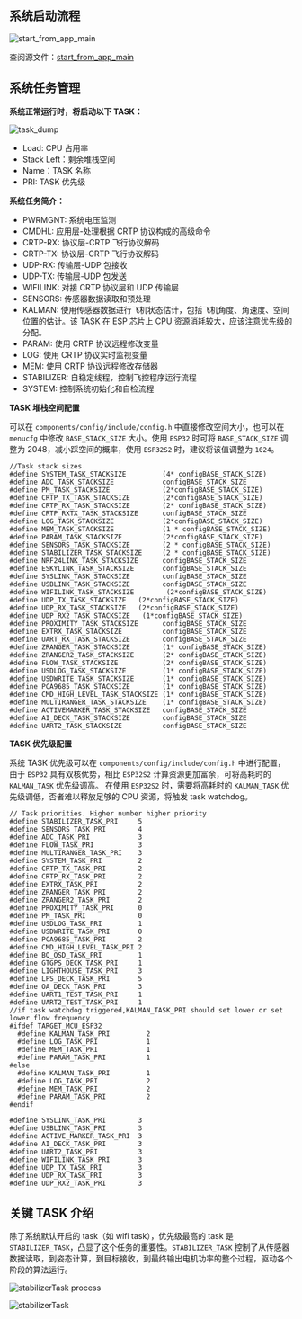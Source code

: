 
## 系统启动流程

![start_from_app_main](../../_static/start_from_app_main.png)

查阅源文件：[start_from_app_main](../../_static/start_from_app_main.pdf)

## 系统任务管理

**系统正常运行时，将启动以下 TASK：**

![task_dump](../../_static/task_dump.png)

* Load: CPU 占用率
* Stack Left：剩余堆栈空间
* Name：TASK 名称
* PRI: TASK 优先级

**系统任务简介：**

* PWRMGNT: 系统电压监测
* CMDHL: 应用层-处理根据 CRTP 协议构成的高级命令
* CRTP-RX: 协议层-CRTP 飞行协议解码
* CRTP-TX: 协议层-CRTP 飞行协议解码
* UDP-RX: 传输层-UDP 包接收
* UDP-TX: 传输层-UDP 包发送
* WIFILINK: 对接 CRTP 协议层和 UDP 传输层
* SENSORS: 传感器数据读取和预处理
* KALMAN: 使用传感器数据进行飞机状态估计，包括飞机角度、角速度、空间位置的估计。该 TASK 在 ESP 芯片上 CPU 资源消耗较大，应该注意优先级的分配。
* PARAM: 使用 CRTP 协议远程修改变量
* LOG: 使用 CRTP 协议实时监视变量
* MEM: 使用 CRTP 协议远程修改存储器
* STABILIZER: 自稳定线程，控制飞控程序运行流程
* SYSTEM: 控制系统初始化和自检流程

**TASK 堆栈空间配置**

可以在 `components/config/include/config.h` 中直接修改空间大小，也可以在 `menucfg` 中修改 `BASE_STACK_SIZE` 大小。使用 `ESP32` 时可将 `BASE_STACK_SIZE` 调整为 2048，减小踩空间的概率，使用 `ESP32S2` 时，建议将该值调整为 `1024`。

```
//Task stack sizes
#define SYSTEM_TASK_STACKSIZE         (4* configBASE_STACK_SIZE)
#define ADC_TASK_STACKSIZE            configBASE_STACK_SIZE
#define PM_TASK_STACKSIZE             (2*configBASE_STACK_SIZE)
#define CRTP_TX_TASK_STACKSIZE        (2*configBASE_STACK_SIZE)
#define CRTP_RX_TASK_STACKSIZE        (2* configBASE_STACK_SIZE)
#define CRTP_RXTX_TASK_STACKSIZE      configBASE_STACK_SIZE
#define LOG_TASK_STACKSIZE            (2*configBASE_STACK_SIZE)
#define MEM_TASK_STACKSIZE            (1 * configBASE_STACK_SIZE)
#define PARAM_TASK_STACKSIZE          (2*configBASE_STACK_SIZE)
#define SENSORS_TASK_STACKSIZE        (2 * configBASE_STACK_SIZE)
#define STABILIZER_TASK_STACKSIZE     (2 * configBASE_STACK_SIZE)
#define NRF24LINK_TASK_STACKSIZE      configBASE_STACK_SIZE
#define ESKYLINK_TASK_STACKSIZE       configBASE_STACK_SIZE
#define SYSLINK_TASK_STACKSIZE        configBASE_STACK_SIZE
#define USBLINK_TASK_STACKSIZE        configBASE_STACK_SIZE
#define WIFILINK_TASK_STACKSIZE        (2*configBASE_STACK_SIZE)
#define UDP_TX_TASK_STACKSIZE   (2*configBASE_STACK_SIZE)
#define UDP_RX_TASK_STACKSIZE   (2*configBASE_STACK_SIZE)
#define UDP_RX2_TASK_STACKSIZE   (1*configBASE_STACK_SIZE)
#define PROXIMITY_TASK_STACKSIZE      configBASE_STACK_SIZE
#define EXTRX_TASK_STACKSIZE          configBASE_STACK_SIZE
#define UART_RX_TASK_STACKSIZE        configBASE_STACK_SIZE
#define ZRANGER_TASK_STACKSIZE        (1* configBASE_STACK_SIZE)
#define ZRANGER2_TASK_STACKSIZE       (2* configBASE_STACK_SIZE)
#define FLOW_TASK_STACKSIZE           (2* configBASE_STACK_SIZE)
#define USDLOG_TASK_STACKSIZE         (1* configBASE_STACK_SIZE)
#define USDWRITE_TASK_STACKSIZE       (1* configBASE_STACK_SIZE)
#define PCA9685_TASK_STACKSIZE        (1* configBASE_STACK_SIZE)
#define CMD_HIGH_LEVEL_TASK_STACKSIZE (1* configBASE_STACK_SIZE)
#define MULTIRANGER_TASK_STACKSIZE    (1* configBASE_STACK_SIZE)
#define ACTIVEMARKER_TASK_STACKSIZE   configBASE_STACK_SIZE
#define AI_DECK_TASK_STACKSIZE        configBASE_STACK_SIZE
#define UART2_TASK_STACKSIZE          configBASE_STACK_SIZE
```


**TASK 优先级配置**

系统 TASK 优先级可以在 `components/config/include/config.h` 中进行配置，由于 `ESP32` 具有双核优势，相比 `ESP32S2` 计算资源更加富余，可将高耗时的 `KALMAN_TASK` 优先级调高。 在使用 `ESP32S2` 时，需要将高耗时的 `KALMAN_TASK` 优先级调低，否者难以释放足够的 CPU 资源，将触发 task watchdog。

```
// Task priorities. Higher number higher priority
#define STABILIZER_TASK_PRI     5
#define SENSORS_TASK_PRI        4
#define ADC_TASK_PRI            3
#define FLOW_TASK_PRI           3
#define MULTIRANGER_TASK_PRI    3
#define SYSTEM_TASK_PRI         2
#define CRTP_TX_TASK_PRI        2
#define CRTP_RX_TASK_PRI        2
#define EXTRX_TASK_PRI          2
#define ZRANGER_TASK_PRI        2
#define ZRANGER2_TASK_PRI       2
#define PROXIMITY_TASK_PRI      0
#define PM_TASK_PRI             0
#define USDLOG_TASK_PRI         1
#define USDWRITE_TASK_PRI       0
#define PCA9685_TASK_PRI        2
#define CMD_HIGH_LEVEL_TASK_PRI 2
#define BQ_OSD_TASK_PRI         1
#define GTGPS_DECK_TASK_PRI     1
#define LIGHTHOUSE_TASK_PRI     3
#define LPS_DECK_TASK_PRI       5
#define OA_DECK_TASK_PRI        3
#define UART1_TEST_TASK_PRI     1
#define UART2_TEST_TASK_PRI     1
//if task watchdog triggered,KALMAN_TASK_PRI should set lower or set lower flow frequency
#ifdef TARGET_MCU_ESP32
  #define KALMAN_TASK_PRI         2
  #define LOG_TASK_PRI            1
  #define MEM_TASK_PRI            1
  #define PARAM_TASK_PRI          1
#else
  #define KALMAN_TASK_PRI         1
  #define LOG_TASK_PRI            2
  #define MEM_TASK_PRI            2
  #define PARAM_TASK_PRI          2
#endif

#define SYSLINK_TASK_PRI        3
#define USBLINK_TASK_PRI        3
#define ACTIVE_MARKER_TASK_PRI  3
#define AI_DECK_TASK_PRI        3
#define UART2_TASK_PRI          3
#define WIFILINK_TASK_PRI       3
#define UDP_TX_TASK_PRI         3
#define UDP_RX_TASK_PRI         3
#define UDP_RX2_TASK_PRI        3
```

## 关键 TASK 介绍

除了系统默认开启的 task（如 wifi task），优先级最高的 task 是 `STABILIZER_TASK`，凸显了这个任务的重要性。`STABILIZER_TASK` 控制了从传感器数据读取，到姿态计算，到目标接收，到最终输出电机功率的整个过程，驱动各个阶段的算法运行。

![stabilizerTask process](../../_static/General-framework-of-the-stabilization-structure-of-the-crazyflie-with-setpoint-handling.png)

![stabilizerTask](../../_static/stabilizerTask.png)
